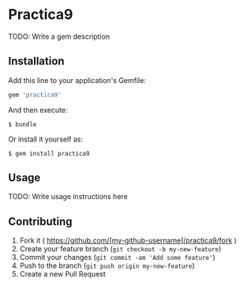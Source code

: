 # Practica9

TODO: Write a gem description

## Installation

Add this line to your application's Gemfile:

```ruby
gem 'practica9'
```

And then execute:

    $ bundle

Or install it yourself as:

    $ gem install practica9

## Usage

TODO: Write usage instructions here

## Contributing

1. Fork it ( https://github.com/[my-github-username]/practica9/fork )
2. Create your feature branch (`git checkout -b my-new-feature`)
3. Commit your changes (`git commit -am 'Add some feature'`)
4. Push to the branch (`git push origin my-new-feature`)
5. Create a new Pull Request
